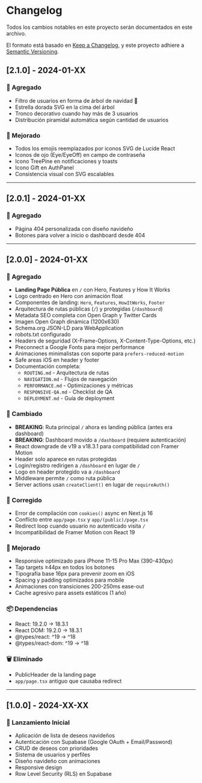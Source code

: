 # Changelog

Todos los cambios notables en este proyecto serán documentados en este archivo.

El formato está basado en [Keep a Changelog](https://keepachangelog.com/es-ES/1.0.0/),
y este proyecto adhiere a [Semantic Versioning](https://semver.org/lang/es/).

## [2.1.0] - 2024-01-XX

### 🎉 Agregado
- Filtro de usuarios en forma de árbol de navidad 🎄
- Estrella dorada SVG en la cima del árbol
- Tronco decorativo cuando hay más de 3 usuarios
- Distribución piramidal automática según cantidad de usuarios

### 🎨 Mejorado
- Todos los emojis reemplazados por iconos SVG de Lucide React
- Iconos de ojo (Eye/EyeOff) en campo de contraseña
- Icono TreePine en notificaciones y toasts
- Icono Gift en AuthPanel
- Consistencia visual con SVG escalables

---

## [2.0.1] - 2024-01-XX

### 🎉 Agregado
- Página 404 personalizada con diseño navideño
- Botones para volver a inicio o dashboard desde 404

---

## [2.0.0] - 2024-01-XX

### 🎉 Agregado
- **Landing Page Pública** en `/` con Hero, Features y How It Works
- Logo centrado en Hero con animación float
- Componentes de landing: `Hero`, `Features`, `HowItWorks`, `Footer`
- Arquitectura de rutas públicas (`/`) y protegidas (`/dashboard`)
- Metadata SEO completa con Open Graph y Twitter Cards
- Imagen Open Graph dinámica (1200x630)
- Schema.org JSON-LD para WebApplication
- robots.txt configurado
- Headers de seguridad (X-Frame-Options, X-Content-Type-Options, etc.)
- Preconnect a Google Fonts para mejor performance
- Animaciones minimalistas con soporte para `prefers-reduced-motion`
- Safe areas iOS en header y footer
- Documentación completa:
  - `ROUTING.md` - Arquitectura de rutas
  - `NAVIGATION.md` - Flujos de navegación
  - `PERFORMANCE.md` - Optimizaciones y métricas
  - `RESPONSIVE-QA.md` - Checklist de QA
  - `DEPLOYMENT.md` - Guía de deployment

### 🔄 Cambiado
- **BREAKING**: Ruta principal `/` ahora es landing pública (antes era dashboard)
- **BREAKING**: Dashboard movido a `/dashboard` (requiere autenticación)
- React downgrade de v19 a v18.3.1 para compatibilidad con Framer Motion
- Header solo aparece en rutas protegidas
- Login/registro redirigen a `/dashboard` en lugar de `/`
- Logo en header protegido va a `/dashboard`
- Middleware permite `/` como ruta pública
- Server actions usan `createClient()` en lugar de `requireAuth()`

### 🐛 Corregido
- Error de compilación con `cookies()` async en Next.js 16
- Conflicto entre `app/page.tsx` y `app/(public)/page.tsx`
- Redirect loop cuando usuario no autenticado visita `/`
- Incompatibilidad de Framer Motion con React 19

### 🎨 Mejorado
- Responsive optimizado para iPhone 11-15 Pro Max (390-430px)
- Tap targets ≥44px en todos los botones
- Tipografía base 16px para prevenir zoom en iOS
- Spacing y padding optimizados para mobile
- Animaciones con transiciones 200-250ms ease-out
- Cache agresivo para assets estáticos (1 año)

### 📦 Dependencias
- React: 19.2.0 → 18.3.1
- React DOM: 19.2.0 → 18.3.1
- @types/react: ^19 → ^18
- @types/react-dom: ^19 → ^18

### 🗑️ Eliminado
- PublicHeader de la landing page
- `app/page.tsx` antiguo que causaba redirect

---

## [1.0.0] - 2024-XX-XX

### 🎉 Lanzamiento Inicial
- Aplicación de lista de deseos navideños
- Autenticación con Supabase (Google OAuth + Email/Password)
- CRUD de deseos con prioridades
- Sistema de usuarios y perfiles
- Diseño navideño con animaciones
- Responsive design
- Row Level Security (RLS) en Supabase
